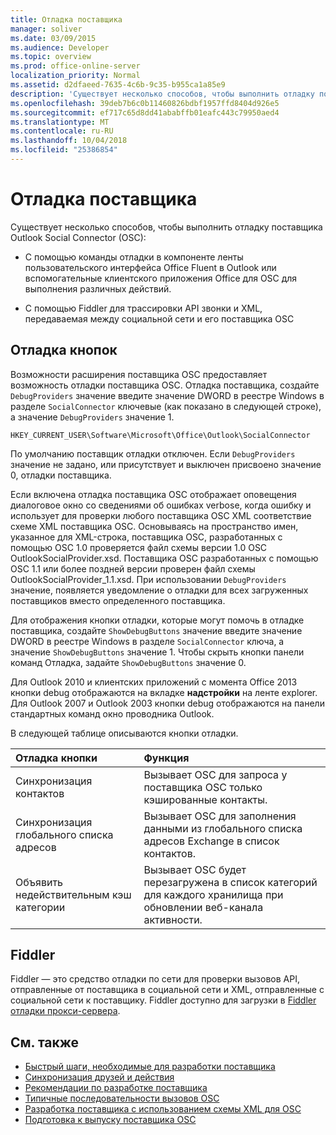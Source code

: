 ```yaml
---
title: Отладка поставщика
manager: soliver
ms.date: 03/09/2015
ms.audience: Developer
ms.topic: overview
ms.prod: office-online-server
localization_priority: Normal
ms.assetid: d2dfaeed-7635-4c6b-9c35-b955ca1a85e9
description: 'Существует несколько способов, чтобы выполнить отладку поставщика Outlook Social Connector (OSC):'
ms.openlocfilehash: 39deb7b6c0b11460826bdbf1957ffd8404d926e5
ms.sourcegitcommit: ef717c65d8dd41ababffb01eafc443c79950aed4
ms.translationtype: MT
ms.contentlocale: ru-RU
ms.lasthandoff: 10/04/2018
ms.locfileid: "25386854"
---
```

# <a name="debugging-a-provider"></a>Отладка поставщика

Существует несколько способов, чтобы выполнить отладку поставщика Outlook Social Connector (OSC): 
  
- С помощью команды отладки в компоненте ленты пользовательского интерфейса Office Fluent в Outlook или вспомогательные клиентского приложения Office для OSC для выполнения различных действий.
    
- С помощью Fiddler для трассировки API звонки и XML, передаваемая между социальной сети и его поставщика OSC
    
## <a name="debug-buttons"></a>Отладка кнопок

Возможности расширения поставщика OSC предоставляет возможность отладки поставщика OSC. Отладка поставщика, создайте `DebugProviders` значение введите значение DWORD в реестре Windows в разделе `SocialConnector` ключевые (как показано в следующей строке), а значение `DebugProviders` значение 1. 
  
`HKEY_CURRENT_USER\Software\Microsoft\Office\Outlook\SocialConnector`
  
По умолчанию поставщик отладки отключен. Если `DebugProviders` значение не задано, или присутствует и выключен присвоено значение 0, отладки поставщика. 
  
Если включена отладка поставщика OSC отображает оповещения диалоговое окно со сведениями об ошибках verbose, когда ошибку и использует для проверки любого поставщика OSC XML соответствие схеме XML поставщика OSC. Основываясь на пространство имен, указанное для XML-строка, поставщика OSC, разработанных с помощью OSC 1.0 проверяется файл схемы версии 1.0 OSC OutlookSocialProvider.xsd. Поставщика OSC разработанных с помощью OSC 1.1 или более поздней версии проверен файл схемы OutlookSocialProvider_1.1.xsd. При использовании `DebugProviders` значение, появляется уведомление о отладки для всех загруженных поставщиков вместо определенного поставщика. 
  
Для отображения кнопки отладки, которые могут помочь в отладке поставщика, создайте `ShowDebugButtons` значение введите значение DWORD в реестре Windows в разделе `SocialConnector` ключа, а значение `ShowDebugButtons` значение 1. Чтобы скрыть кнопки панели команд Отладка, задайте `ShowDebugButtons` значение 0. 
  
Для Outlook 2010 и клиентских приложений с момента Office 2013 кнопки debug отображаются на вкладке **надстройки** на ленте explorer. Для Outlook 2007 и Outlook 2003 кнопки debug отображаются на панели стандартных команд окно проводника Outlook. 
  
В следующей таблице описываются кнопки отладки.
  
|**Отладка кнопки**|**Функция**|
|:-----|:-----|
|Синхронизация контактов  <br/> |Вызывает OSC для запроса у поставщика OSC только кэшированные контакты.  <br/> |
|Синхронизация глобального списка адресов  <br/> |Вызывает OSC для заполнения данными из глобального списка адресов Exchange в список контактов.  <br/> |
|Объявить недействительным кэш категории  <br/> |Вызывает OSC будет перезагружена в список категорий для каждого хранилища при обновлении веб-канала активности.  <br/> |
   
## <a name="fiddler"></a>Fiddler

Fiddler — это средство отладки по сети для проверки вызовов API, отправленные от поставщика в социальной сети и XML, отправленные с социальной сети к поставщику. Fiddler доступно для загрузки в [Fiddler отладки прокси-сервера](https://www.fiddler2.com/fiddler2/version.asp).
  
## <a name="see-also"></a>См. также

- [Быстрый шаги, необходимые для разработки поставщика](quick-steps-for-learning-to-develop-a-provider.md)  
- [Синхронизация друзей и действия](synchronizing-friends-and-activities.md) 
- [Рекомендации по разработке поставщика](best-practices-for-developing-a-provider.md)
- [Типичные последовательности вызовов OSC](osc-typical-calling-sequences.md)  
- [Разработка поставщика с использованием схемы XML для OSC](developing-a-provider-with-the-osc-xml-schema.md)  
- [Подготовка к выпуску поставщика OSC](getting-ready-to-release-an-osc-provider.md)

